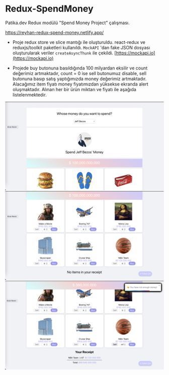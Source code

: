 # Redux-SpendMoney
Patika.dev Redux modülü "Spend Money Project" çalışması.

https://reyhan-redux-spend-money.netlify.app/

* Proje redux store ve slice mantığı ile oluşturuldu. react-redux ve reduxjs/toolkit paketleri kullanıldı. ```MockAPI``` 'dan fake JSON dosyası oluşturularak veriler ```createAsyncThunk``` ile çekildi. [https://mockapi.io](https://mockapi.io)

* Projede buy butonuna basıldığında 100 milyardan eksilir ve count değerimiz artmaktadır, count = 0 ise sell butonumuz disable, sell butonuna basıp satış yaptığımızda money değerimiz artmaktadır. Alacağımız item fiyatı money fiyatımızdan yüksekse ekranda alert oluşmaktadır. Alınan her bir ürün miktarı ve fiyatı ile aşağıda listelenmektedir. 

![ss-1](/public/assets/ss-1.png)
![ss-2](/public/assets/ss-2.png)
![ss-3](/public/assets/ss-3.png)
